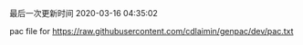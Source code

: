 最后一次更新时间 2020-03-16 04:35:02
	
pac file for https://raw.githubusercontent.com/cdlaimin/genpac/dev/pac.txt

